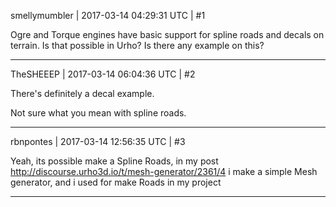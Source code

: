 smellymumbler | 2017-03-14 04:29:31 UTC | #1

Ogre and Torque engines have basic support for spline roads and decals on terrain. Is that possible in Urho? Is there any example on this?

-------------------------

TheSHEEEP | 2017-03-14 06:04:36 UTC | #2

There's definitely a decal example.

Not sure what you mean with spline roads.

-------------------------

rbnpontes | 2017-03-14 12:56:35 UTC | #3

Yeah, its possible make a Spline Roads, in my post 
  http://discourse.urho3d.io/t/mesh-generator/2361/4 i make a simple Mesh generator, and i used for make Roads in my project

-------------------------


